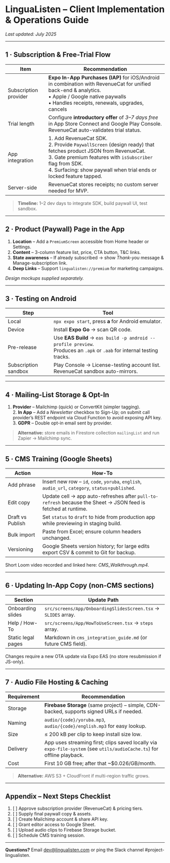 # LinguaListen – Client Implementation & Operations Guide

_Last updated: July 2025_

---

## 1 · Subscription & Free-Trial Flow

| Item | Recommendation |
|------|----------------|
| Subscription provider | **Expo In-App Purchases (IAP)** for iOS/Android in combination with RevenueCat for unified back-end & analytics.<br/>• Apple / Google native paywalls<br/>• Handles receipts, renewals, upgrades, cancels |
| Trial length | Configure **introductory offer** of _3–7 days free_ in App Store Connect and Google Play Console. RevenueCat auto-validates trial status. |
| App integration | 1. Add RevenueCat SDK.<br/>2. Provide `PaywallScreen` (design ready) that fetches product JSON from RevenueCat.<br/>3. Gate premium features with `isSubscriber` flag from SDK.<br/>4. Surfacing: show paywall when trial ends or locked feature tapped. |
| Server-side | RevenueCat stores receipts; no custom server needed for MVP. |

> **Timeline:** 1–2 dev days to integrate SDK, build paywall UI, test sandbox.

---

## 2 · Product (Paywall) Page in the App

1. **Location** – Add a `PremiumScreen` accessible from Home header or Settings.
2. **Content** – 3-column feature list, price, CTA button, T&C links.
3. **State awareness** – If already subscribed → show _Thank-you_ message & Manage-subscription link.
4. **Deep Links** – Support `lingualisten://premium` for marketing campaigns.

_Design mockups supplied separately._

---

## 3 · Testing on Android

| Step | Tool |
|------|------|
| Local | `npx expo start`, press **a** for Android emulator. |
| Device | Install **Expo Go** → scan QR code. |
| Pre-release | Use **EAS Build** → `eas build -p android --profile preview`.<br/>Produces an `.apk` or `.aab` for internal testing tracks. |
| Subscription sandbox | Play Console → License-testing account list. RevenueCat sandbox auto-mirrors. |

---

## 4 · Mailing-List Storage & Opt-In

1. **Provider** – Mailchimp (quick) or ConvertKit (simpler tagging).<br/>2. **In App** – Add a _Newsletter_ checkbox to Sign-Up; on submit call provider’s REST endpoint via Cloud Function to avoid exposing API key.<br/>3. **GDPR** – Double opt-in email sent by provider.

> **Alternative:** store emails in Firestore collection `mailingList` and run Zapier → Mailchimp sync.

---

## 5 · CMS Training (Google Sheets)

| Action | How-To |
|--------|--------|
| Add phrase | Insert new row – `id`, `code`, `yoruba`, `english`, `audio_url`, `category`, `status`=`published`. |
| Edit copy | Update cell → app auto-refreshes after `pull-to-refresh` because the Sheet → JSON feed is fetched at runtime. |
| Draft vs Publish | Set `status` to `draft` to hide from production app while previewing in staging build. |
| Bulk import | Paste from Excel; ensure column headers unchanged. |
| Versioning | Google Sheets version history; for large edits export CSV & commit to Git for backup. |

Short Loom video recorded and linked here: _CMS_Walkthrough.mp4_.

---

## 6 · Updating In-App Copy (non-CMS sections)

| Section | Update Path |
|---------|-------------|
| Onboarding slides | `src/screens/App/OnboardingSlidesScreen.tsx` → `SLIDES` array. |
| Help / How-To | `src/screens/App/HowToUseScreen.tsx` → `steps` array. |
| Static legal pages | Markdown in `cms_integration_guide.md` (or future CMS field). |

Changes require a new OTA update via Expo EAS (no store resubmission if JS-only).

---

## 7 · Audio File Hosting & Caching

| Requirement | Recommendation |
|--------------|----------------|
| Storage | **Firebase Storage** (same project) – simple, CDN-backed, supports signed URLs if needed. |
| Naming | `audio/{code}/yoruba.mp3`, `audio/{code}/english.mp3` for easy lookup. |
| Size | ≤ 200 kB per clip to keep install size low. |
| Delivery | App uses streaming first; clips saved locally via `expo-file-system` (see `utils/audioCache.ts`) for offline playback. |
| Cost | First 10 GB free; after that ~$0.026/GB/month. |

> **Alternative:** AWS S3 + CloudFront if multi-region traffic grows.

---

## Appendix – Next Steps Checklist

1. [ ] Approve subscription provider (RevenueCat) & pricing tiers.  
2. [ ] Supply final paywall copy & assets.  
3. [ ] Create Mailchimp account & share API key.  
4. [ ] Grant editor access to Google Sheet.  
5. [ ] Upload audio clips to Firebase Storage bucket.  
6. [ ] Schedule CMS training session.  

---

**Questions?** Email dev@lingualisten.com or ping the Slack channel #project-lingualisten.
